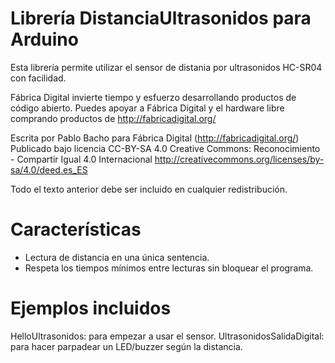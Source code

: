 # Librería DistanciaUltrasonidos para Arduino

Esta librería permite utilizar el sensor de distania por ultrasonidos HC-SR04 con facilidad.

Fábrica Digital invierte tiempo y esfuerzo desarrollando productos de código abierto. Puedes apoyar a Fábrica Digital y el hardware libre comprando productos de http://fabricadigital.org/

Escrita por Pablo Bacho para Fábrica Digital (http://fabricadigital.org/)
Publicado bajo licencia CC-BY-SA 4.0
Creative Commons: Reconocimiento - Compartir Igual 4.0 Internacional
http://creativecommons.org/licenses/by-sa/4.0/deed.es_ES

Todo el texto anterior debe ser incluido en cualquier redistribución.

# Características

* Lectura de distancia en una única sentencia.
* Respeta los tiempos mínimos entre lecturas sin bloquear el programa.

# Ejemplos incluidos

HelloUltrasonidos: para empezar a usar el sensor.
UltrasonidosSalidaDigital: para hacer parpadear un LED/buzzer según la distancia.
